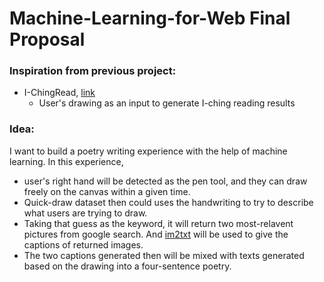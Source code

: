# Machine-Learning-for-Web Final Proposal 
### Inspiration from previous project: 

- I-ChingRead, [link](https://tongwu226.github.io/I-ChingRead/)
  - User's drawing as an input to generate I-ching reading results 



### Idea: 
I want to build a poetry writing experience with the help of machine learning. 
In this experience, 
- user's right hand will be detected as the pen tool, and they can draw freely on the canvas within a given time. 
- Quick-draw dataset then could uses the handwriting to try to describe what users are trying to draw. 
- Taking that guess as the keyword, it will return two most-relavent pictures from google search. And [im2txt](https://github.com/tensorflow/models/tree/master/research/im2txt) will be used to give the captions of returned images. 
- The two captions generated then will be mixed with texts generated based on the drawing into a four-sentence poetry. 

